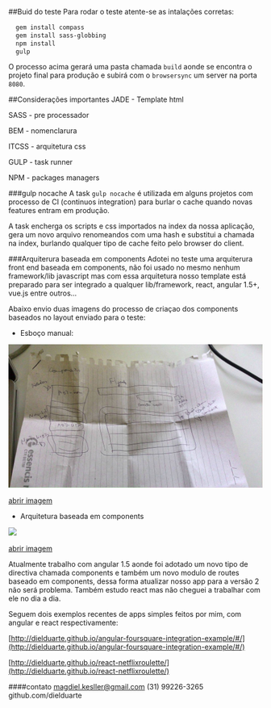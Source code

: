   ##Buid do teste
  Para rodar o teste atente-se as intalações corretas:


  ```
    gem install compass
    gem install sass-globbing
    npm install
    gulp
  ```

  O processo acima gerará uma pasta chamada `build` aonde se encontra o projeto final para produção e subirá com o `browsersync` um server na porta `8080`.


  ##Considerações importantes
  JADE - Template html

  SASS  - pre processador

  BEM   - nomenclarura

  ITCSS - arquitetura css

  GULP - task runner

  NPM - packages managers

  ###gulp nocache
  A task `gulp nocache` é utilizada em alguns projetos com processo de CI (continuos integration) para burlar o cache quando novas features entram em produção.

  A task encherga os scripts e css importados na index da nossa aplicação, gera um novo arquivo renomeandos com uma hash e substitui a chamada na index, burlando qualquer tipo de cache feito pelo browser do client.

  ###Arquiterura baseada em components
  Adotei no teste uma arquiterura front end baseada em components, não foi usado no mesmo nenhum framework/lib javascript mas com essa arquitetura nosso template está preparado para ser integrado a qualquer lib/framework, react, angular 1.5+, vue.js entre outros...

  Abaixo envio duas imagens do processo de criaçao dos components baseados no layout enviado para o teste:

  * Esboço manual:

  ![](README_IMAGES/manual.jpg)

  [abrir imagem](https://raw.githubusercontent.com/dielduarte/hotmart-test/develop/README_IMAGES/manual.jpg?token=AFaqNxN6Z5DFv0AnaZtEdLKqj4yT_QI1ks5XETZQwA%3D%3D)

  * Arquitetura baseada em components

  ![](README_IMAGES/components.png)

  [abrir imagem](https://raw.githubusercontent.com/dielduarte/hotmart-test/develop/README_IMAGES/components.png?token=AFaqN-fdDn3lSjQu1Ud9Em1iFF-ofh1Gks5XETYgwA%3D%3D)

  Atualmente trabalho com angular 1.5 aonde foi adotado um novo tipo de directiva chamada components e também um novo modulo de routes baseado em components, dessa forma atualizar nosso app para a versão 2 não será problema. Também estudo react mas não cheguei a trabalhar com ele no dia a dia.

  Seguem dois exemplos recentes de apps simples feitos por mim, com angular e react respectivamente:

  [http://dielduarte.github.io/angular-foursquare-integration-example/#/](http://dielduarte.github.io/angular-foursquare-integration-example/#/)

  [http://dielduarte.github.io/react-netflixroulette/](http://dielduarte.github.io/react-netflixroulette/)




  ####contato
  magdiel.kesller@gmail.com
  (31) 99226-3265
  github.com/dielduarte
